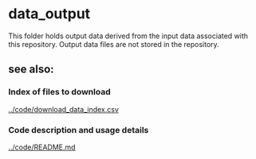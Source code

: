 data_output
===========

This folder holds output data derived from the input data associated with this repository. Output data files are not stored in the repository.

see also:
---------

### Index of files to download
[../code/download_data_index.csv](../code/download_data_index.csv)

### Code description and usage details
[../code/README.md](../code/README.md)

